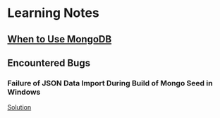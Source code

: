 # Learning Notes
## [When to Use MongoDB](https://www.youtube.com/watch?v=asxaXGlp0FU&t=1279s)

## Encountered Bugs
### Failure of JSON Data Import During Build of Mongo Seed in Windows
[Solution](https://stackoverflow.com/questions/55470358/how-to-seed-a-docker-container-in-windows/55470819#55470819)


